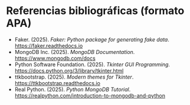 # Referencias bibliográficas (formato APA)

- Faker. (2025). *Faker: Python package for generating fake data*. https://faker.readthedocs.io
- MongoDB Inc. (2025). *MongoDB Documentation*. https://www.mongodb.com/docs
- Python Software Foundation. (2025). *Tkinter GUI Programming*. https://docs.python.org/3/library/tkinter.html
- ttkbootstrap. (2025). *Modern themes for Tkinter*. https://ttkbootstrap.readthedocs.io
- Real Python. (2025). *Python MongoDB Tutorial*. https://realpython.com/introduction-to-mongodb-and-python
